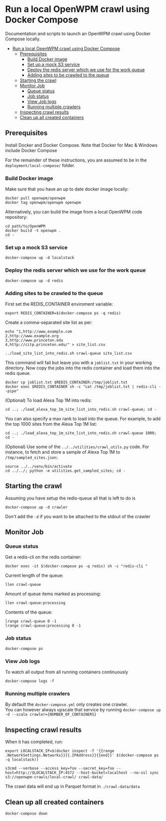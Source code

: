 # Run a local OpenWPM crawl using Docker Compose

Documentation and scripts to launch an OpenWPM crawl using Docker Compose locally.

- [Run a local OpenWPM crawl using Docker Compose](#run-a-local-openwpm-crawl-using-docker-compose)
  - [Prerequisites](#prerequisites)
    - [Build Docker image](#build-docker-image)
    - [Set up a mock S3 service](#set-up-a-mock-s3-service)
    - [Deploy the redis server which we use for the work queue](#deploy-the-redis-server-which-we-use-for-the-work-queue)
    - [Adding sites to be crawled to the queue](#adding-sites-to-be-crawled-to-the-queue)
  - [Starting the crawl](#starting-the-crawl)
  - [Monitor Job](#monitor-job)
    - [Queue status](#queue-status)
    - [Job status](#job-status)
    - [View Job logs](#view-job-logs)
    - [Running multiple crawlers](#running-multiple-crawlers)
  - [Inspecting crawl results](#inspecting-crawl-results)
  - [Clean up all created containers](#clean-up-all-created-containers)
## Prerequisites

Install Docker and Docker Compose. Note that
Docker for Mac & Windows include Docker Compose


For the remainder of these instructions, you are assumed to be in the `deployment/local-compose/` folder.

### Build Docker image

Make sure that you have an up to date docker image locally:

```
docker pull openwpm/openwpm
docker tag openwpm/openwpm openwpm
```

Alternatively, you can build the image from a local OpenWPM code repository:

```
cd path/to/OpenWPM
docker build -t openwpm .
cd -
```
### Set up a mock S3 service

```
docker-compose up -d localstack
```

### Deploy the redis server which we use for the work queue

```
docker-compose up -d redis
```

### Adding sites to be crawled to the queue

First set the REDIS_CONTAINER enviroment variable:
```
export REDIS_CONTAINER=$(docker-compose ps -q redis)
```
Create a comma-separated site list as per:

```
echo "1,http://www.example.com
2,http://www.example.org
3,http://www.princeton.edu
4,http://citp.princeton.edu/" > site_list.csv

../load_site_list_into_redis.sh crawl-queue site_list.csv 
```
This command will fail but leave you with a `joblist.txt` in your working directory.
Now copy the jobs into the redis container and load them into the redis queue.

```
docker cp joblist.txt $REDIS_CONTAINER:/tmp/joblist.txt 
docker exec $REDIS_CONTAINER sh -c "cat /tmp/joblist.txt | redis-cli --pipe"  
```
(Optional) To load Alexa Top 1M into redis:

```
cd ..; ./load_alexa_top_1m_site_list_into_redis.sh crawl-queue; cd -
```

You can also specify a max rank to load into the queue. For example, to add the
top 1000 sites from the Alexa Top 1M list:

```
cd ..; ./load_alexa_top_1m_site_list_into_redis.sh crawl-queue 1000; cd -
```

(Optional) Use some of the `../../utilities/crawl_utils.py` code. For instance, to fetch and store a sample of Alexa Top 1M to `/tmp/sampled_sites.json`:
```
source ../../venv/bin/activate
cd ../../; python -m utilities.get_sampled_sites; cd -
```

## Starting the crawl
Assuming you have setup the redis-queue all that is left to do is
```
docker-compose up -d crawler
```
Don't add the `-d` if you want to be attached to the stdout of the crawler
## Monitor Job

### Queue status

Get a redis-cli on the redis container:
```
docker exec -it $(docker-compose ps -q redis) sh -c "redis-cli "
```

Current length of the queue:
```
llen crawl-queue
```

Amount of queue items marked as processing:
```
llen crawl-queue:processing 
```

Contents of the queue:
```
lrange crawl-queue 0 -1
lrange crawl-queue:processing 0 -1
```

### Job status

```
docker-compose ps
```

### View Job logs

To watch all output from all running containers continuously 
```
docker-compose logs -f
```

### Running multiple crawlers

By default the `docker-compose.yml` only creates one crawler.  
 You can however always upscale that service
by running `docker-compose up -d --scale crawler={NUMBER_OF_CONTAINERS}`

## Inspecting crawl results

When it has completed, run:
```
export LOCALSTACK_IP=$(docker inspect -f '{{range .NetworkSettings.Networks}}{{.IPAddress}}{{end}}' $(docker-compose ps -q localstack))

s3cmd --verbose --access_key=foo --secret_key=foo --host=http://$LOCALSTACK_IP:4572 --host-bucket=localhost --no-ssl sync s3://openwpm-crawls/local-crawl/ crawl-data/
```

The crawl data will end up in Parquet format in `./crawl-data/data`

## Clean up all created containers
```
docker-compose down
```
